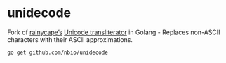 # unidecode

Fork of [rainycape’s](https://github.com/rainycape) [Unicode transliterator](https://github.com/rainycape/unidecode) in Golang - Replaces non-ASCII characters with their ASCII approximations.

`go get github.com/nbio/unidecode`
